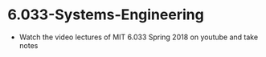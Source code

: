 # 6.033-Systems-Engineering
  * Watch the video lectures of MIT 6.033 Spring 2018 on youtube and take notes
 
